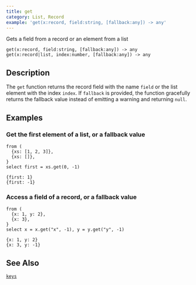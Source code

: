 ```yaml
---
title: get
category: List, Record
example: 'get(x:record, field:string, [fallback:any]) -> any'
---
```



Gets a field from a record or an element from a list

```tql
get(x:record, field:string, [fallback:any]) -> any
get(x:record|list, index:number, [fallback:any]) -> any
```

## Description

The `get` function returns the record field with the name `field` or the list
element with the index `index`. If `fallback` is provided, the function
gracefully returns the fallback value instead of emitting a warning and
returning `null`.

## Examples

### Get the first element of a list, or a fallback value

```tql
from (
  {xs: [1, 2, 3]},
  {xs: []},
}
select first = xs.get(0, -1)
```

```tql
{first: 1}
{first: -1}
```

### Access a field of a record, or a fallback value

```tql
from (
  {x: 1, y: 2},
  {x: 3},
}
select x = x.get("x", -1), y = y.get("y", -1)
```

```tql
{x: 1, y: 2}
{x: 3, y: -1}
```
## See Also

[`keys`](/reference/functions/keys)
